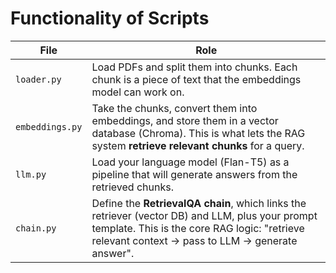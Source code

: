 # Functionality of Scripts 

| File            | Role                                                                                                                                                                                                 |
| --------------- | ---------------------------------------------------------------------------------------------------------------------------------------------------------------------------------------------------- |
| `loader.py`     | Load PDFs and split them into chunks. Each chunk is a piece of text that the embeddings model can work on.                                                                                           |
| `embeddings.py` | Take the chunks, convert them into embeddings, and store them in a vector database (Chroma). This is what lets the RAG system **retrieve relevant chunks** for a query.                              |
| `llm.py`        | Load your language model (Flan-T5) as a pipeline that will generate answers from the retrieved chunks.                                                                                               |
| `chain.py`      | Define the **RetrievalQA chain**, which links the retriever (vector DB) and LLM, plus your prompt template. This is the core RAG logic: "retrieve relevant context → pass to LLM → generate answer". |
